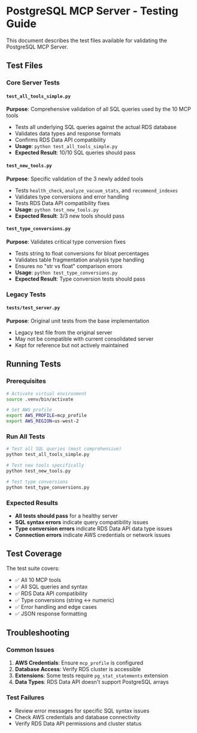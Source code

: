 # PostgreSQL MCP Server - Testing Guide

This document describes the test files available for validating the PostgreSQL MCP Server.

## Test Files

### Core Server Tests

#### `test_all_tools_simple.py`
**Purpose**: Comprehensive validation of all SQL queries used by the 10 MCP tools
- Tests all underlying SQL queries against the actual RDS database
- Validates data types and response formats
- Confirms RDS Data API compatibility
- **Usage**: `python test_all_tools_simple.py`
- **Expected Result**: 10/10 SQL queries should pass

#### `test_new_tools.py`
**Purpose**: Specific validation of the 3 newly added tools
- Tests `health_check`, `analyze_vacuum_stats`, and `recommend_indexes`
- Validates type conversions and error handling
- Tests RDS Data API compatibility fixes
- **Usage**: `python test_new_tools.py`
- **Expected Result**: 3/3 new tools should pass

#### `test_type_conversions.py`
**Purpose**: Validates critical type conversion fixes
- Tests string to float conversions for bloat percentages
- Validates table fragmentation analysis type handling
- Ensures no "str vs float" comparison errors
- **Usage**: `python test_type_conversions.py`
- **Expected Result**: Type conversion tests should pass

### Legacy Tests

#### `tests/test_server.py`
**Purpose**: Original unit tests from the base implementation
- Legacy test file from the original server
- May not be compatible with current consolidated server
- Kept for reference but not actively maintained

## Running Tests

### Prerequisites
```bash
# Activate virtual environment
source .venv/bin/activate

# Set AWS profile
export AWS_PROFILE=mcp_profile
export AWS_REGION=us-west-2
```

### Run All Tests
```bash
# Test all SQL queries (most comprehensive)
python test_all_tools_simple.py

# Test new tools specifically
python test_new_tools.py

# Test type conversions
python test_type_conversions.py
```

### Expected Results
- **All tests should pass** for a healthy server
- **SQL syntax errors** indicate query compatibility issues
- **Type conversion errors** indicate RDS Data API data type issues
- **Connection errors** indicate AWS credentials or network issues

## Test Coverage

The test suite covers:
- ✅ All 10 MCP tools
- ✅ All SQL queries and syntax
- ✅ RDS Data API compatibility
- ✅ Type conversions (string ↔ numeric)
- ✅ Error handling and edge cases
- ✅ JSON response formatting

## Troubleshooting

### Common Issues
1. **AWS Credentials**: Ensure `mcp_profile` is configured
2. **Database Access**: Verify RDS cluster is accessible
3. **Extensions**: Some tests require `pg_stat_statements` extension
4. **Data Types**: RDS Data API doesn't support PostgreSQL arrays

### Test Failures
- Review error messages for specific SQL syntax issues
- Check AWS credentials and database connectivity
- Verify RDS Data API permissions and cluster status
